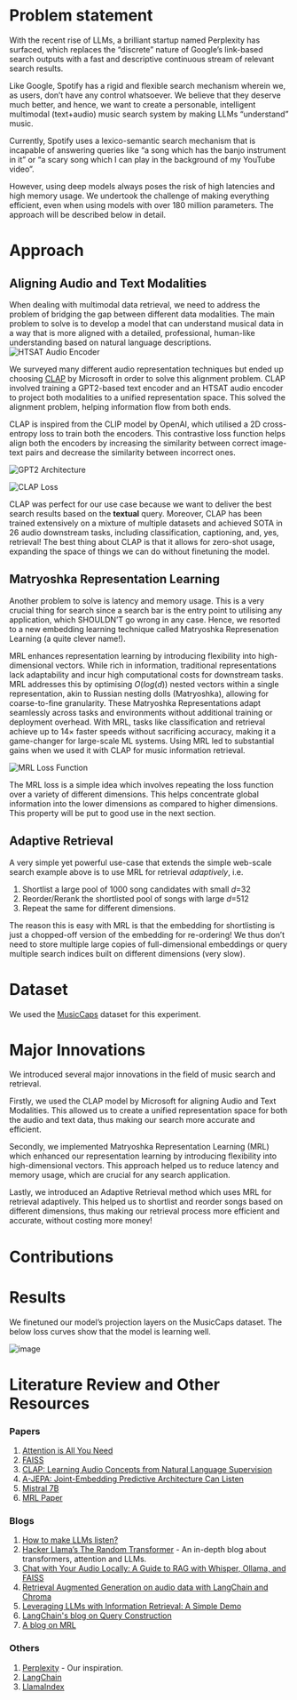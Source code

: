 # Problem statement

With the recent rise of LLMs, a brilliant startup named Perplexity has surfaced, which replaces the “discrete” nature of Google’s link-based search outputs with a fast and descriptive continuous stream of relevant search results.

Like Google, Spotify has a rigid and flexible search mechanism wherein we, as users, don’t have any control whatsoever. We believe that they deserve much better, and hence, we want to create a personable, intelligent multimodal (text+audio) music search system by making LLMs “understand” music.

Currently, Spotify uses a lexico-semantic search mechanism that is incapable of answering queries like “a song which has the banjo instrument in it” or “a scary song which I can play in the background of my YouTube video”.

However, using deep models always poses the risk of high latencies and high memory usage. We undertook the challenge of making everything efficient, even when using models with over 180 million parameters. The approach will be described below in detail.

# Approach

## Aligning Audio and Text Modalities

When dealing with multimodal data retrieval, we need to address the problem of bridging the gap between different data modalities. The main problem to solve is to develop a model that can understand musical data in a way that is more aligned with a detailed, professional, human-like understanding based on natural language descriptions.
![HTSAT Audio Encoder](https://github.com/shahrushi2003/CLAP/assets/101819411/6321c697-812d-4eb7-9d36-2b2fa610846d)

We surveyed many different audio representation techniques but ended up choosing [CLAP](https://ieeexplore.ieee.org/abstract/document/10095889) by Microsoft in order to solve this alignment problem. CLAP involved training a GPT2-based text encoder and an HTSAT audio encoder to project both modalities to a unified representation space. This solved the alignment problem, helping information flow from both ends.

CLAP is inspired from the CLIP model by OpenAI, which utilised a 2D cross-entropy loss to train both the encoders. This contrastive loss function helps align both the encoders by increasing the similarity between correct image-text pairs and decrease the similarity between incorrect ones.

![GPT2 Architecture](https://github.com/shahrushi2003/CLAP/assets/101819411/00c6d68c-e503-4dac-b629-f5fe7f52cd6a)

![CLAP Loss](https://github.com/shahrushi2003/CLAP/assets/101819411/507e7a8c-7bcd-4fb1-9344-ccab1d0026e3)

CLAP was perfect for our use case because we want to deliver the best search results based on the **textual** query. Moreover, CLAP has been trained extensively on a mixture of multiple datasets and achieved SOTA in 26 audio downstream tasks, including classification, captioning, and, yes, retrieval! The best thing about CLAP is that it allows for zero-shot usage, expanding the space of things we can do without finetuning the model.

## Matryoshka Representation Learning

Another problem to solve is latency and memory usage. This is a very crucial thing for search since a search bar is the entry point to utilising any application, which SHOULDN’T go wrong in any case. Hence, we resorted to a new embedding learning technique called Matryoshka Represenation Learning (a quite clever name!). 

MRL enhances representation learning by introducing flexibility into high-dimensional vectors. While rich in information, traditional representations lack adaptability and incur high computational costs for downstream tasks. MRL addresses this by optimising $O(log(d))$ nested vectors within a single representation, akin to Russian nesting dolls (Matryoshka), allowing for coarse-to-fine granularity. These Matryoshka Representations adapt seamlessly across tasks and environments without additional training or deployment overhead. With MRL, tasks like classification and retrieval achieve up to $14×$ faster speeds without sacrificing accuracy, making it a game-changer for large-scale ML systems. Using MRL led to substantial gains when we used it with CLAP for music information retrieval.

![MRL Loss Function](https://github.com/shahrushi2003/CLAP/assets/101819411/b58d3b7e-905c-4862-9ae9-c369691bcfbe)

The MRL loss is a simple idea which involves repeating the loss function over a variety of different dimensions. This helps concentrate global information into the lower dimensions as compared to higher dimensions. This property will be put to good use in the next section.

## Adaptive Retrieval

A very simple yet powerful use-case that extends the simple web-scale search example above is to use MRL for retrieval *adaptively*, i.e.

1. Shortlist a large pool of 1000 song candidates with small *d*=32
2. Reorder/Rerank the shortlisted pool of songs with large *d*=512
3. Repeat the same for different dimensions.

The reason this is easy with MRL is that the embedding for shortlisting is just a chopped-off version of the embedding for re-ordering! We thus don’t need to store multiple large copies of full-dimensional embeddings or query multiple search indices built on different dimensions (very slow).

# Dataset

We used the [MusicCaps](https://huggingface.co/datasets/google/MusicCaps) dataset for this experiment.

# Major Innovations

We introduced several major innovations in the field of music search and retrieval.

Firstly, we used the CLAP model by Microsoft for aligning Audio and Text Modalities. This allowed us to create a unified representation space for both the audio and text data, thus making our search more accurate and efficient.

Secondly, we implemented Matryoshka Representation Learning (MRL) which enhanced our representation learning by introducing flexibility into high-dimensional vectors. This approach helped us to reduce latency and memory usage, which are crucial for any search application.

Lastly, we introduced an Adaptive Retrieval method which uses MRL for retrieval adaptively. This helped us to shortlist and reorder songs based on different dimensions, thus making our retrieval process more efficient and accurate, without costing more money!

# Contributions

# Results

We finetuned our model’s projection layers on the MusicCaps dataset. The below loss curves show that the model is learning well. 

![image](https://github.com/shahrushi2003/CLAP/assets/101819411/c46f6934-9984-4afc-b906-d4e0f4a75eb8)

# Literature Review and Other Resources

### Papers

1. [Attention is All You Need](https://arxiv.org/abs/1706.03762)
2. [FAISS](https://arxiv.org/abs/2401.08281)
3. [CLAP: Learning Audio Concepts from Natural Language Supervision](https://ieeexplore.ieee.org/abstract/document/10095889)
4. [A-JEPA: Joint-Embedding Predictive Architecture Can Listen](https://arxiv.org/abs/2311.15830)
5. [Mistral 7B](https://arxiv.org/abs/2310.06825)
6. [MRL Paper](https://arxiv.org/abs/2205.13147)

### Blogs

1. [How to make LLMs listen?](https://paul.mou.dev/posts/2023-12-31-listening-with-llm/#overview)
2. [Hacker Llama’s The Random Transformer](https://osanseviero.github.io/hackerllama/blog/posts/random_transformer/) - An in-depth blog about transformers, attention and LLMs.
3. [Chat with Your Audio Locally: A Guide to RAG with Whisper, Ollama, and FAISS](https://medium.com/@ingridwickstevens/chat-with-your-audio-locally-a-guide-to-rag-with-whisper-ollama-and-faiss-6656b0b40a68)
4. [Retrieval Augmented Generation on audio data with LangChain and Chroma](https://www.assemblyai.com/blog/retrieval-augmented-generation-audio-langchain/)
5. [Leveraging LLMs with Information Retrieval: A Simple Demo](https://towardsdatascience.com/leveraging-llms-with-information-retrieval-a-simple-demo-600825d3cb4c#bypass)
6. [LangChain's blog on Query Construction](https://blog.langchain.dev/query-construction/)
7. [A blog on MRL](https://aniketrege.github.io/blog/2024/mrl/)

### Others

1. [Perplexity](https://www.perplexity.ai/) - Our inspiration.
2. [LangChain](https://www.langchain.com/)
3. [LlamaIndex](https://www.llamaindex.ai/)
